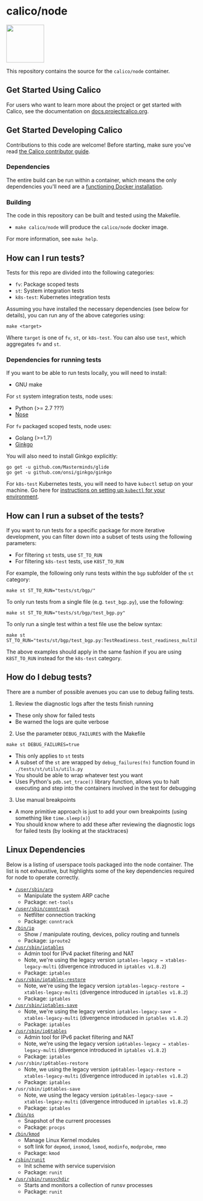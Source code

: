 # calico/node
<img src="http://docs.projectcalico.org/images/felix.png" width="100" height="100">

This repository contains the source for the `calico/node` container.

## Get Started Using Calico

For users who want to learn more about the project or get started with Calico, see the documentation on [docs.projectcalico.org](https://docs.projectcalico.org).

## Get Started Developing Calico

Contributions to this code are welcome! Before starting, make sure you've read [the Calico contributor guide][contrib].

### Dependencies

The entire build can be run within a container, which means the only dependencies you'll need are a [functioning Docker installation](https://docs.docker.com/engine/installation/).

### Building

The code in this repository can be built and tested using the Makefile.

- `make calico/node` will produce the `calico/node` docker image.

For more information, see `make help`.

[contrib]: https://github.com/projectcalico/calico/blob/master/CONTRIBUTING_CODE.md

## How can I run tests?

Tests for this repo are divided into the following categories: 
- `fv`: Package scoped tests
- `st`: System integration tests 
- `k8s-test`: Kubernetes integration tests 

Assuming you have installed the necessary dependencies (see below for details), you can run any of the above categories using: 
```
make <target>
```
Where `target` is one of `fv`, `st`, or `k8s-test`. You can also use `test`, which aggregates `fv` and `st`. 

### Dependencies for running tests

If you want to be able to run tests locally, you will need to install:
- GNU make

For `st` system integration tests, node uses: 
- Python (>= 2.7 ???)
- [Nose](https://nose.readthedocs.io/en/latest/)

For `fv` packaged scoped tests, node uses: 
- Golang (>=1.7)
- [Ginkgo](https://github.com/onsi/ginkgo)

You will also need to install Ginkgo explicitly: 
```
go get -u github.com/Masterminds/glide
go get -u github.com/onsi/ginkgo/ginkgo
```

For `k8s-test` Kubernetes tests, you will need to have `kubectl` setup on your machine. Go here for [instructions on setting up `kubectl` for your environment](https://kubernetes.io/docs/tasks/tools/install-kubectl/).  

## How can I run a subset of the tests?

If you want to run tests for a specific package for more iterative development, you can filter down into a subset of tests using the following parameters: 
- For filtering `st` tests, use `ST_TO_RUN` 
- For filtering `k8s-test` tests, use `K8ST_TO_RUN` 

For example, the following only runs tests within the `bgp` subfolder of the `st` category: 
```
make st ST_TO_RUN="tests/st/bgp/"
```

To only run tests from a single file (e.g. `test_bgp.py`), use the following: 
```
make st ST_TO_RUN="tests/st/bgp/test_bgp.py"
```

To only run a single test within a test file use the below syntax: 
```
make st ST_TO_RUN="tests/st/bgp/test_bgp.py:TestReadiness.test_readiness_multihost"
```

The above examples should apply in the same fashion if you are using `K8ST_TO_RUN` instead for the `k8s-test` category. 

## How do I debug tests?
There are a number of possible avenues you can use to debug failing tests. 

1. Review the diagnostic logs after the tests finish running 
- These only show for failed tests
- Be warned the logs are quite verbose 
2. Use the parameter `DEBUG_FAILURES` with the Makefile 
```
make st DEBUG_FAILURES=true
```
- This only applies to `st` tests 
- A subset of the `st` are wrapped by `debug_failures(fn)` function found in `./tests/st/utils/utils.py`
- You should be able to wrap whatever test you want 
- Uses Python's `pdb.set_trace()` library function, allows you to halt executing and step into the containers involved in the test for debugging 
3. Use manual breakpoints 
- A more primitive approach is just to add your own breakpoints (using something like `time.sleep(x)`)
- You should know where to add these after reviewing the diagnostic logs for failed tests (by looking at the stacktraces)

## Linux Dependencies 
Below is a listing of userspace tools packaged into the node container. The list is not exhaustive, but highlights some of the key dependencies required for node to operate correctly. 

- [`/user/sbin/arp`](http://man7.org/linux/man-pages/man8/arp.8.html)
    - Manipulate the system ARP cache
    - Package: `net-tools`
- [`/user/sbin/conntrack`](http://man7.org/linux/man-pages/man8/arp.8.html)
    - Netfilter connection tracking
    - Package: `conntrack`
- [`/bin/ip`](https://linux.die.net/man/8/ip)
    - Show / manipulate routing, devices, policy routing and tunnels
    - Package: `iproute2`
- [`/usr/sbin/iptables`](https://linux.die.net/man/8/iptables)
    - Admin tool for IPv4 packet filtering and NAT
    - Note, we're using the legacy version `iptables-legacy → xtables-legacy-multi` (divergence introduced in `iptables v1.8.2`)
    - Package: `iptables`
- [`/usr/sbin/iptables-restore`](https://linux.die.net/man/8/iptables-restore)
    - Note, we're using the legacy version `iptables-legacy-restore → xtables-legacy-multi` (divergence introduced in `iptables v1.8.2`)
    - Package: `iptables`
- [`/usr/sbin/iptables-save`](https://linux.die.net/man/8/iptables-save)
    - Note, we're using the legacy version `iptables-legacy-save → xtables-legacy-multi` (divergence introduced in `iptables v1.8.2`)
    - Package: `iptables`
- [`/usr/sbin/ip6tables`](https://linux.die.net/man/8/ip6tables)
    - Admin tool for IPv6 packet filtering and NAT
    - Note, we're using the legacy version `ip6tables-legacy → xtables-legacy-multi` (divergence introduced in `iptables v1.8.2`)
    - Package: `iptables`
- `/usr/sbin/ip6tables-restore`
    - Note, we using the legacy version `ip6tables-legacy-restore → xtables-legacy-multi` (divergence introduced in `iptables v1.8.2`)
    - Package: `iptables`
- `/usr/sbin/ip6tables-save`
    - Note, we using the legacy version `ip6tables-legacy-save → xtables-legacy-multi` (divergence introduced in `iptables v1.8.2`)
    - Package: `iptables`
- [`/bin/ps`](https://linux.die.net/man/1/ps)
    - Snapshot of the current processes 
    - Package: `procps`
- [`/bin/kmod`](http://man7.org/linux/man-pages/man8/kmod.8.html)
    - Manage Linux Kernel modules 
    - soft link for `depmod`, `insmod`, `lsmod`, `modinfo`, `modprobe`, `rmmo`
    - Package: `kmod`
- [`/sbin/runit`](http://smarden.org/runit/)
    - Init scheme with service supervision
    - Package: `runit`
- [`/usr/sbin/runsvchdir`](http://smarden.org/runit/runsvdir.8.html)
    - Starts and monitors a collection of runsv processes
    - Package: `runit`

